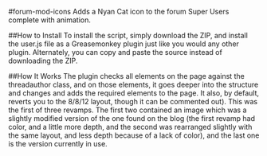 #forum-mod-icons
Adds a Nyan Cat icon to the forum Super Users complete with animation.

##How to Install
To install the script, simply download the ZIP, and install the user.js file as a Greasemonkey plugin just like you would any other plugin. Alternately, you can copy and paste the source instead of downloading the ZIP.

##How It Works
The plugin checks all elements on the page against the threadauthor class, and on those elements, it goes deeper into the structure and changes and adds the required elements to the page. It also, by default, reverts you to the 8/8/12 layout, though it can be commented out). This was the first of three revamps. The first two contained an image which was a slightly modified version of the one found on the blog (the first revamp had color, and a little more depth, and the second was rearranged slightly with the same layout, and less depth because of a lack of color), and the last one is the version currently in use.